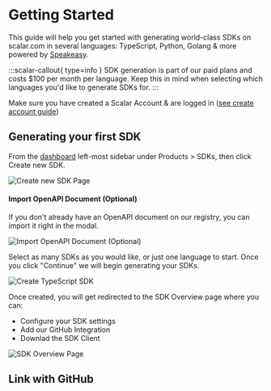 # Getting Started
This guide will help you get started with generating world-class SDKs on scalar.com in several languages: TypeScript, Python, Golang & more powered by [Speakeasy](https://speakeasy.com).

:::scalar-callout{ type=info }
SDK generation is part of our paid plans and costs $100 per month per language. Keep this in mind when selecting which languages you'd like to generate SDKs for.
:::

Make sure you have created a Scalar Account & are logged in ([see create account guide](https://guides.scalar.com/scalar/scalar-registry/getting-started#create-your-scalar-account))

## Generating your first SDK
From the [dashboard](https://dashboard.scalar.com) left-most sidebar under Products > SDKs, then click Create new SDK.

![Create new SDK Page](https://api.scalar.com/cdn/images/UCkGjASrXpR8OxgWEj32i/_-IfCKbkQuZevciAtViRX.png "Create new SDK Page")

#### Import OpenAPI Document (Optional) 
If you don't already have an OpenAPI document on our registry, you can import it right in the modal.

![Import OpenAPI Document (Optional)](https://api.scalar.com/cdn/images/UCkGjASrXpR8OxgWEj32i/WnMVG8hrR_f-6t-lOtDYb.png "Import OpenAPI Document (Optional)")

Select as many SDKs as you would like, or just one language to start. Once you click "Continue" we will begin generating your SDKs.

![Create TypeScript SDK](https://api.scalar.com/cdn/images/UCkGjASrXpR8OxgWEj32i/lH3Grvx1nPikw7-0sTE4Y.png "Create TypeScript SDK")


Once created, you will get redirected to the SDK Overview page where you can:
- Configure your SDK settings
- Add our GitHub Integration
- Downlad the SDK Client

![SDK Overview Page](https://api.scalar.com/cdn/images/UCkGjASrXpR8OxgWEj32i/1TbvZqmSD170GGOw9O_iP.png "SDK Overview Page")

## Link with GitHub

